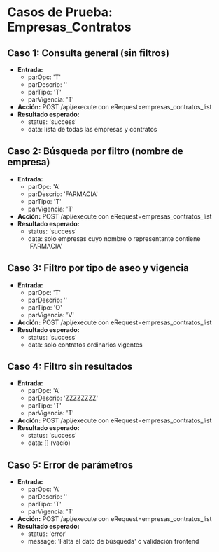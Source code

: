 # Casos de Prueba: Empresas_Contratos

## Caso 1: Consulta general (sin filtros)
- **Entrada:**
  - parOpc: 'T'
  - parDescrip: ''
  - parTipo: 'T'
  - parVigencia: 'T'
- **Acción:** POST /api/execute con eRequest=empresas_contratos_list
- **Resultado esperado:**
  - status: 'success'
  - data: lista de todas las empresas y contratos

## Caso 2: Búsqueda por filtro (nombre de empresa)
- **Entrada:**
  - parOpc: 'A'
  - parDescrip: 'FARMACIA'
  - parTipo: 'T'
  - parVigencia: 'T'
- **Acción:** POST /api/execute con eRequest=empresas_contratos_list
- **Resultado esperado:**
  - status: 'success'
  - data: solo empresas cuyo nombre o representante contiene 'FARMACIA'

## Caso 3: Filtro por tipo de aseo y vigencia
- **Entrada:**
  - parOpc: 'T'
  - parDescrip: ''
  - parTipo: 'O'
  - parVigencia: 'V'
- **Acción:** POST /api/execute con eRequest=empresas_contratos_list
- **Resultado esperado:**
  - status: 'success'
  - data: solo contratos ordinarios vigentes

## Caso 4: Filtro sin resultados
- **Entrada:**
  - parOpc: 'A'
  - parDescrip: 'ZZZZZZZZ'
  - parTipo: 'T'
  - parVigencia: 'T'
- **Acción:** POST /api/execute con eRequest=empresas_contratos_list
- **Resultado esperado:**
  - status: 'success'
  - data: [] (vacío)

## Caso 5: Error de parámetros
- **Entrada:**
  - parOpc: 'A'
  - parDescrip: ''
  - parTipo: 'T'
  - parVigencia: 'T'
- **Acción:** POST /api/execute con eRequest=empresas_contratos_list
- **Resultado esperado:**
  - status: 'error'
  - message: 'Falta el dato de búsqueda' o validación frontend
